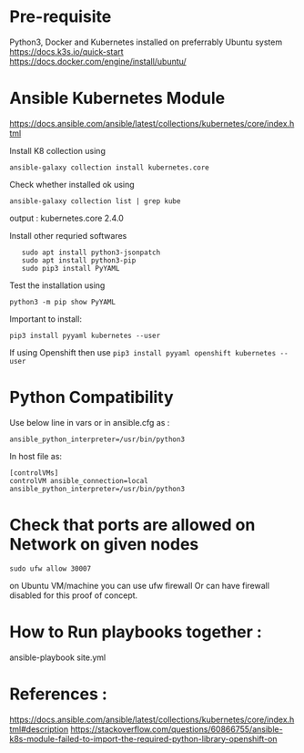 # Pre-requisite 
Python3, Docker and Kubernetes installed on preferrably Ubuntu system
https://docs.k3s.io/quick-start
https://docs.docker.com/engine/install/ubuntu/

# Ansible Kubernetes Module
https://docs.ansible.com/ansible/latest/collections/kubernetes/core/index.html

Install K8 collection using
```
ansible-galaxy collection install kubernetes.core
```

Check whether installed ok using 
```
ansible-galaxy collection list | grep kube
```
output : kubernetes.core 2.4.0  

Install other requried softwares
```
   sudo apt install python3-jsonpatch
   sudo apt install python3-pip 
   sudo pip3 install PyYAML 
```
Test the installation using 
```
python3 -m pip show PyYAML 
```

Important to install: 
``` 
pip3 install pyyaml kubernetes --user 
```
If using Openshift then use ``` pip3 install pyyaml openshift kubernetes --user ```


# Python Compatibility
Use below line in vars or in ansible.cfg as :

```
ansible_python_interpreter=/usr/bin/python3
```

  In host file as:
```
[controlVMs]
controlVM ansible_connection=local ansible_python_interpreter=/usr/bin/python3 
```

# Check that ports are allowed on Network on given nodes
```
sudo ufw allow 30007
```
on Ubuntu VM/machine you can use ufw firewall Or can have firewall disabled for this proof of concept.

# How to Run playbooks together :
ansible-playbook site.yml 

# References :
https://docs.ansible.com/ansible/latest/collections/kubernetes/core/index.html#description
https://stackoverflow.com/questions/60866755/ansible-k8s-module-failed-to-import-the-required-python-library-openshift-on
